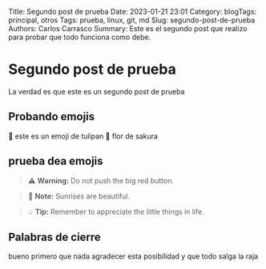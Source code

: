 Title: Segundo post de prueba
Date: 2023-01-21 23:01
Category: blogTags: principal, otros
Tags: prueba, linux, git, md
Slug: segundo-post-de-prueba
Authors: Carlos Carrasco
Summary: Este es el segundo post que realizo para probar que todo funciona como debe.


# Segundo post de prueba
La verdad es que este es un segundo post de prueba

## Probando emojis
:tulip: este es un emoji de tulipan
:cherry_blossom: flor de sakura

## prueba dea emojis
> :warning: **Warning:** Do not push the big red button.

> :memo: **Note:** Sunrises are beautiful.

> :bulb: **Tip:** Remember to appreciate the little things in life.

## Palabras de cierre
bueno primero que nada agradecer esta posibilidad y que todo salga la raja

